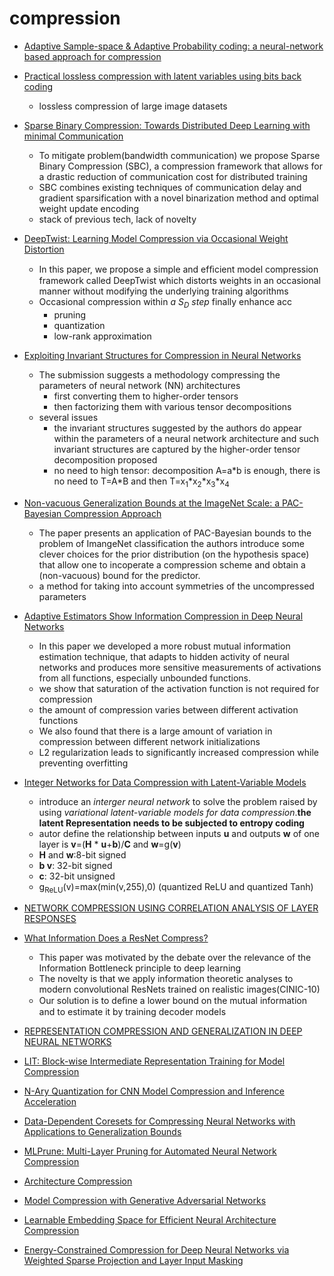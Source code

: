 # compression
* [Adaptive Sample-space & Adaptive Probability coding: a neural-network based approach for compression](https://openreview.net/forum?id=HkzNXhC9KQ)
* [Practical lossless compression with latent variables using bits back coding ](https://openreview.net/forum?id=ryE98iR5tm)
  * lossless compression of large image datasets
* [Sparse Binary Compression: Towards Distributed Deep Learning with minimal Communication](https://openreview.net/forum?id=B1edvs05Y7)
  * To mitigate problem(bandwidth communication) we propose Sparse Binary Compression (SBC), a compression framework that allows for a drastic reduction of communication cost for distributed training
  * SBC combines existing techniques of communication delay and gradient sparsification with a novel binarization method and optimal weight update encoding
  * stack of previous tech, lack of novelty
* [DeepTwist: Learning Model Compression via Occasional Weight Distortion ](https://openreview.net/forum?id=HJzLdjR9FX)
  * In this paper, we propose a simple and efﬁcient model compression framework called DeepTwist which distorts weights in an occasional manner without modifying the underlying training algorithms
  * Occasional compression within *a S<sub>D</sub> step* finally enhance acc
    * pruning
    * quantization
    * low-rank approximation
* [Exploiting Invariant Structures for Compression in Neural Networks ](https://openreview.net/forum?id=rkl85oRqYX)
  * The submission suggests a methodology compressing the parameters of neural network (NN) architectures
    * first converting them to higher-order tensors
    * then factorizing them with various tensor decompositions
  * several issues
    * the invariant structures suggested by the authors do appear within the parameters of a neural network architecture and such invariant structures are captured by the higher-order tensor decomposition proposed
    * no need to high tensor: decomposition A=a\*b is enough, there is no need to T=A\*B and then T=x<sub>1</sub>\*x<sub>2</sub>\*x<sub>3</sub>\*x<sub>4</sub>
* [Non-vacuous Generalization Bounds at the ImageNet Scale: a PAC-Bayesian Compression Approach](https://openreview.net/forum?id=BJgqqsAct7)
  * The paper presents an application of PAC-Bayesian bounds to the problem of ImangeNet classification the authors introduce some clever choices for the prior distribution (on the hypothesis space) that allow one to incoperate a compression scheme and obtain a (non-vacuous) bound for the predictor.
  * a method for taking into account symmetries of the uncompressed parameters

* [Adaptive Estimators Show Information Compression in Deep Neural Networks ](https://openreview.net/forum?id=SkeZisA5t7)
  *  In this paper we developed a more robust mutual information estimation technique, that adapts to hidden activity of neural networks and produces more sensitive measurements of activations from all functions, especially unbounded functions.
  * we show that saturation of the activation function is not required for compression
  * the amount of compression varies between different activation functions
  * We also found that there is a large amount of variation in compression between different network initializations
  * L2 regularization leads to significantly increased compression while preventing overfitting
* [Integer Networks for Data Compression with Latent-Variable Models ](https://openreview.net/forum?id=S1zz2i0cY7)
  * introduce an *interger neural network* to solve the problem raised by using *variational latent-variable models for data compression*.**the latent Representation needs to be subjected to entropy coding**
  * autor define the relationship between inputs **u** and outputs **w** of one layer is **v**=(**H** \* **u**+**b**)/**C** and **w**=g(**v**)
  * **H** and **w**:8-bit signed
  * **b v**: 32-bit signed
  * **c**: 32-bit unsigned
  * g<sub>ReLU</sub>(v)=max(min(v,255),0) (quantized ReLU and quantized Tanh)
* [NETWORK COMPRESSION USING CORRELATION ANALYSIS OF LAYER RESPONSES](https://openreview.net/forum?id=rkl42iA5t7)
* [What Information Does a ResNet Compress? ](https://openreview.net/forum?id=HklbTjRcKX)
  * This paper was motivated by the debate over the relevance of the Information Bottleneck principle to deep learning
  * The novelty is that we apply information theoretic analyses to modern convolutional ResNets trained on realistic images(CINIC-10)
  * Our solution is to deﬁne a lower bound on the mutual information  and to estimate it by training decoder models
* [REPRESENTATION COMPRESSION AND GENERALIZATION IN DEEP NEURAL NETWORKS](https://openreview.net/forum?id=SkeL6sCqK7)
* [LIT: Block-wise Intermediate Representation Training for Model Compression](https://openreview.net/forum?id=BkeUasA5YQ)
* [N-Ary Quantization for CNN Model Compression and Inference Acceleration](https://openreview.net/forum?id=HylDpoActX)
* [Data-Dependent Coresets for Compressing Neural Networks with Applications to Generalization Bounds](https://openreview.net/forum?id=HJfwJ2A5KX)
* [MLPrune: Multi-Layer Pruning for Automated Neural Network Compression](https://openreview.net/forum?id=r1g5b2RcKm)
* [Architecture Compression](https://openreview.net/forum?id=BygGNnCqKQ)
* [Model Compression with Generative Adversarial Networks](https://openreview.net/forum?id=Byxz4n09tQ)
* [Learnable Embedding Space for Efficient Neural Architecture Compression](https://openreview.net/forum?id=S1xLN3C9YX)
* [Energy-Constrained Compression for Deep Neural Networks via Weighted Sparse Projection and Layer Input Masking](https://openreview.net/forum?id=BylBr3C9K7)
